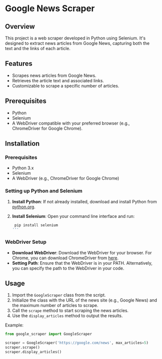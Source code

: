 # Google News Scraper

## Overview

This project is a web scraper developed in Python using Selenium. It's designed to extract news articles from Google News, capturing both the text and the links of each article.

## Features

- Scrapes news articles from Google News.
- Retrieves the article text and associated links.
- Customizable to scrape a specific number of articles.

## Prerequisites

- Python
- Selenium
- A WebDriver compatible with your preferred browser (e.g., ChromeDriver for Google Chrome).

## Installation

### Prerequisites

- Python 3.x
- Selenium
- A WebDriver (e.g., ChromeDriver for Google Chrome)

### Setting up Python and Selenium

1. **Install Python**: If not already installed, download and install Python from [python.org](https://www.python.org/downloads/).

2. **Install Selenium**: Open your command line interface and run:
   ```bash
    pip install selenium
   '''


### WebDriver Setup
- **Download WebDriver**: Download the WebDriver for your browser. For Chrome, you can download ChromeDriver from [here](https://sites.google.com/a/chromium.org/chromedriver/).
- **Setting Path**: Ensure that the WebDriver is in your PATH. Alternatively, you can specify the path to the WebDriver in your code.

## Usage
1. Import the `GoogleScraper` class from the script.
2. Initialize the class with the URL of the news site (e.g., Google News) and the maximum number of articles to scrape.
3. Call the `scrape` method to start scraping the news articles.
4. Use the `display_articles` method to output the results.

Example:
```python
from google_scraper import GoogleScraper

scraper = GoogleScraper('https://google.com/news', max_articles=5)
scraper.scrape()
scraper.display_articles()

